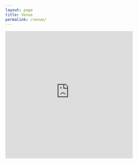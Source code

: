 ```yaml
---
layout: page
title: Venue
permalink: /venue/
---
```


<iframe src="https://calendar.google.com/calendar/embed?height=400&wkst=1&bgcolor=%23ffffff&ctz=Europe%2FLondon&showTitle=0&showCalendars=0&showPrint=0&showTabs=0&showTz=0&showDate=1&showNav=1&src=b2xzMnU5aTdzcGExampqbzRuazdwaWlhbmNAZ3JvdXAuY2FsZW5kYXIuZ29vZ2xlLmNvbQ&color=%237CB342" style="border-width:0" width="400" height="400" frameborder="0" margin="auto" scrolling="no"></iframe>